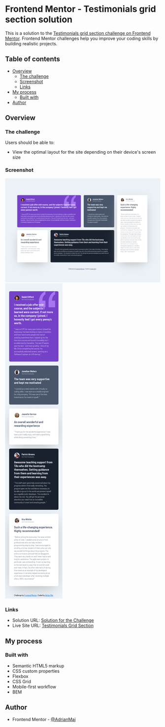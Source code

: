 # Frontend Mentor - Testimonials grid section solution

This is a solution to the [Testimonials grid section challenge on Frontend Mentor](https://www.frontendmentor.io/challenges/testimonials-grid-section-Nnw6J7Un7). Frontend Mentor challenges help you improve your coding skills by building realistic projects.

## Table of contents

- [Overview](#overview)
  - [The challenge](#the-challenge)
  - [Screenshot](#screenshot)
  - [Links](#links)
- [My process](#my-process)
  - [Built with](#built-with)
- [Author](#author)

## Overview

### The challenge

Users should be able to:

- View the optimal layout for the site depending on their device's screen size

### Screenshot

![Desktop](./screenshots/screenshot-desktop.png)
![Mobile](./screenshots/screenshot-mobile.png)

### Links

- Solution URL: [Solution for the Challenge](https://www.frontendmentor.io/solutions/testimonials-grid-section-challenge-c6BB-8baWp)
- Live Site URL: [Testimonials Grid Section](https://adrianmaj.github.io/Frontend_Mentor_Testimonials_Grid_Section/)

## My process

### Built with

- Semantic HTML5 markup
- CSS custom properties
- Flexbox
- CSS Grid
- Mobile-first workflow
- BEM

## Author

- Frontend Mentor - [@AdrianMaj](https://www.frontendmentor.io/profile/AdrianMaj)
